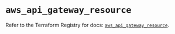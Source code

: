 # `aws_api_gateway_resource`

Refer to the Terraform Registry for docs: [`aws_api_gateway_resource`](https://registry.terraform.io/providers/hashicorp/aws/5.82.1/docs/resources/api_gateway_resource).
